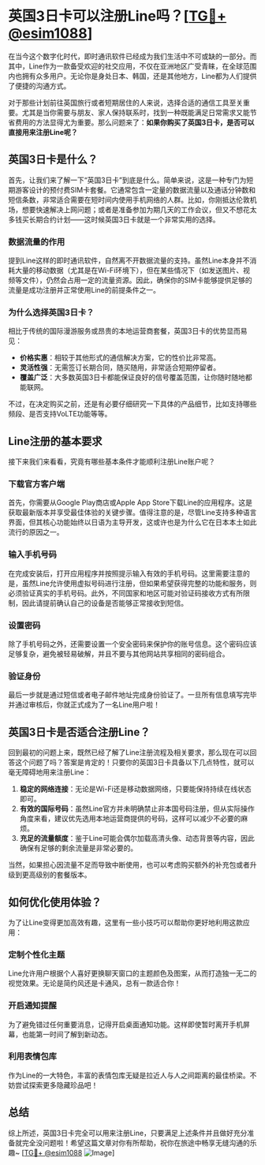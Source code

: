 # 英国3日卡可以注册Line吗？[[TG💪+ @esim1088](https://t.me/s/esim1088)]

在当今这个数字化时代，即时通讯软件已经成为我们生活中不可或缺的一部分。而其中，Line作为一款备受欢迎的社交应用，不仅在亚洲地区广受青睐，在全球范围内也拥有众多用户。无论你是身处日本、韩国，还是其他地方，Line都为人们提供了便捷的沟通方式。

对于那些计划前往英国旅行或者短期居住的人来说，选择合适的通信工具至关重要。尤其是当你需要与朋友、家人保持联系时，找到一种既能满足日常需求又能节省费用的方法显得尤为重要。那么问题来了：**如果你购买了英国3日卡，是否可以直接用来注册Line呢？**

## 英国3日卡是什么？

首先，让我们来了解一下“英国3日卡”到底是什么。简单来说，这是一种专门为短期游客设计的预付费SIM卡套餐。它通常包含一定量的数据流量以及通话分钟数和短信条数，非常适合需要在短时间内使用手机网络的人群。比如，你刚抵达伦敦机场，想要快速解决上网问题；或者是准备参加为期几天的工作会议，但又不想花太多钱买长期合约计划——这时候英国3日卡就是一个非常实用的选择。

### 数据流量的作用

提到Line这样的即时通讯软件，自然离不开数据流量的支持。虽然Line本身并不消耗大量的移动数据（尤其是在Wi-Fi环境下），但在某些情况下（如发送图片、视频等文件），仍然会占用一定的流量资源。因此，确保你的SIM卡能够提供足够的流量是成功注册并正常使用Line的前提条件之一。

### 为什么选择英国3日卡？

相比于传统的国际漫游服务或昂贵的本地运营商套餐，英国3日卡的优势显而易见：
- **价格实惠**：相较于其他形式的通信解决方案，它的性价比非常高。
- **灵活性强**：无需签订长期合同，随买随用，非常适合短期停留者。
- **覆盖广泛**：大多数英国3日卡都能保证良好的信号覆盖范围，让你随时随地都能联网。

不过，在决定购买之前，还是有必要仔细研究一下具体的产品细节，比如支持哪些频段、是否支持VoLTE功能等等。

## Line注册的基本要求

接下来我们来看看，究竟有哪些基本条件才能顺利注册Line账户呢？

### 下载官方客户端

首先，你需要从Google Play商店或Apple App Store下载Line的应用程序。这是获取最新版本并享受最佳体验的关键步骤。值得注意的是，尽管Line支持多种语言界面，但其核心功能始终以日语为主导开发，这或许也是为什么它在日本本土如此流行的原因之一。

### 输入手机号码

在完成安装后，打开应用程序并按照提示输入有效的手机号码。这里需要注意的是，虽然Line允许使用虚拟号码进行注册，但如果希望获得完整的功能和服务，则必须验证真实的手机号码。此外，不同国家和地区可能对验证码接收方式有所限制，因此请提前确认自己的设备是否能够正常接收到短信。

### 设置密码

除了手机号码之外，还需要设置一个安全密码来保护你的账号信息。这个密码应该足够复杂，避免被轻易破解，并且不要与其他网站共享相同的密码组合。

### 验证身份

最后一步就是通过短信或者电子邮件地址完成身份验证了。一旦所有信息填写完毕并通过审核后，你就正式成为了一名Line用户啦！

## 英国3日卡是否适合注册Line？

回到最初的问题上来，既然已经了解了Line注册流程及相关要求，那么现在可以回答这个问题了吗？答案是肯定的！只要你的英国3日卡具备以下几点特性，就可以毫无障碍地用来注册Line：

1. **稳定的网络连接**：无论是Wi-Fi还是移动数据网络，只要能保持持续在线状态即可。
2. **有效的国际号码**：虽然Line官方并未明确禁止非本国号码注册，但从实际操作角度来看，建议优先选用本地运营商提供的号码，这样可以减少不必要的麻烦。
3. **充足的流量额度**：鉴于Line可能会偶尔加载高清头像、动态背景等内容，因此确保有足够的剩余流量是非常必要的。

当然，如果担心因流量不足而导致中断使用，也可以考虑购买额外的补充包或者升级到更高级别的套餐版本。

## 如何优化使用体验？

为了让Line变得更加高效有趣，这里有一些小技巧可以帮助你更好地利用这款应用：

### 定制个性化主题

Line允许用户根据个人喜好更换聊天窗口的主题颜色及图案，从而打造独一无二的视觉效果。无论是简约风还是卡通风，总有一款适合你！

### 开启通知提醒

为了避免错过任何重要消息，记得开启桌面通知功能。这样即使暂时离开手机屏幕，也能第一时间了解到新动态。

### 利用表情包库

作为Line的一大特色，丰富的表情包库无疑是拉近人与人之间距离的最佳桥梁。不妨尝试探索更多隐藏珍品吧！

## 总结

综上所述，英国3日卡完全可以用来注册Line，只要满足上述条件并且做好充分准备就完全没问题啦！希望这篇文章对你有所帮助，祝你在旅途中畅享无缝沟通的乐趣~ [[TG💪+ @esim1088](https://t.me/s/esim1088) ![Image](https://i.postimg.cc/4NQfJmqS/Snipaste-2025-05-13-00-14-12.png)]